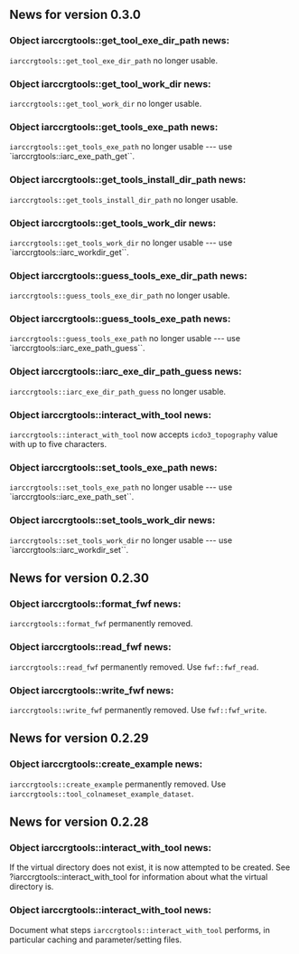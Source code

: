 <!-- generated by R package codedoc; do not modify! -->

## News for version 0.3.0

### Object iarccrgtools::get_tool_exe_dir_path news:

`iarccrgtools::get_tool_exe_dir_path` no longer usable.

### Object iarccrgtools::get_tool_work_dir news:

`iarccrgtools::get_tool_work_dir` no longer usable.

### Object iarccrgtools::get_tools_exe_path news:

`iarccrgtools::get_tools_exe_path` no longer usable ---
use `iarccrgtools::iarc_exe_path_get``.

### Object iarccrgtools::get_tools_install_dir_path news:

`iarccrgtools::get_tools_install_dir_path` no longer usable.

### Object iarccrgtools::get_tools_work_dir news:

`iarccrgtools::get_tools_work_dir` no longer usable ---
use `iarccrgtools::iarc_workdir_get``.

### Object iarccrgtools::guess_tools_exe_dir_path news:

`iarccrgtools::guess_tools_exe_dir_path` no longer usable.

### Object iarccrgtools::guess_tools_exe_path news:

`iarccrgtools::guess_tools_exe_path` no longer usable ---
use `iarccrgtools::iarc_exe_path_guess``.

### Object iarccrgtools::iarc_exe_dir_path_guess news:

`iarccrgtools::iarc_exe_dir_path_guess` no longer usable.

### Object iarccrgtools::interact_with_tool news:

`iarccrgtools::interact_with_tool` now accepts `icdo3_topography` value with
up to five characters.

### Object iarccrgtools::set_tools_exe_path news:

`iarccrgtools::set_tools_exe_path` no longer usable ---
use `iarccrgtools::iarc_exe_path_set``.

### Object iarccrgtools::set_tools_work_dir news:

`iarccrgtools::set_tools_work_dir` no longer usable ---
use `iarccrgtools::iarc_workdir_set``.


## News for version 0.2.30

### Object iarccrgtools::format_fwf news:

`iarccrgtools::format_fwf` permanently removed.

### Object iarccrgtools::read_fwf news:

`iarccrgtools::read_fwf` permanently removed. Use
`fwf::fwf_read`.

### Object iarccrgtools::write_fwf news:

`iarccrgtools::write_fwf` permanently removed. Use
`fwf::fwf_write`.


## News for version 0.2.29

### Object iarccrgtools::create_example news:

`iarccrgtools::create_example` permanently removed. Use
`iarccrgtools::tool_colnameset_example_dataset`.


## News for version 0.2.28

### Object iarccrgtools::interact_with_tool news:

If the virtual directory does not exist, it is now attempted to be
created. See ?iarccrgtools::interact_with_tool for information about
what the virtual directory is.

### Object iarccrgtools::interact_with_tool news:

Document what steps `iarccrgtools::interact_with_tool` performs, in
particular caching and parameter/setting files.


